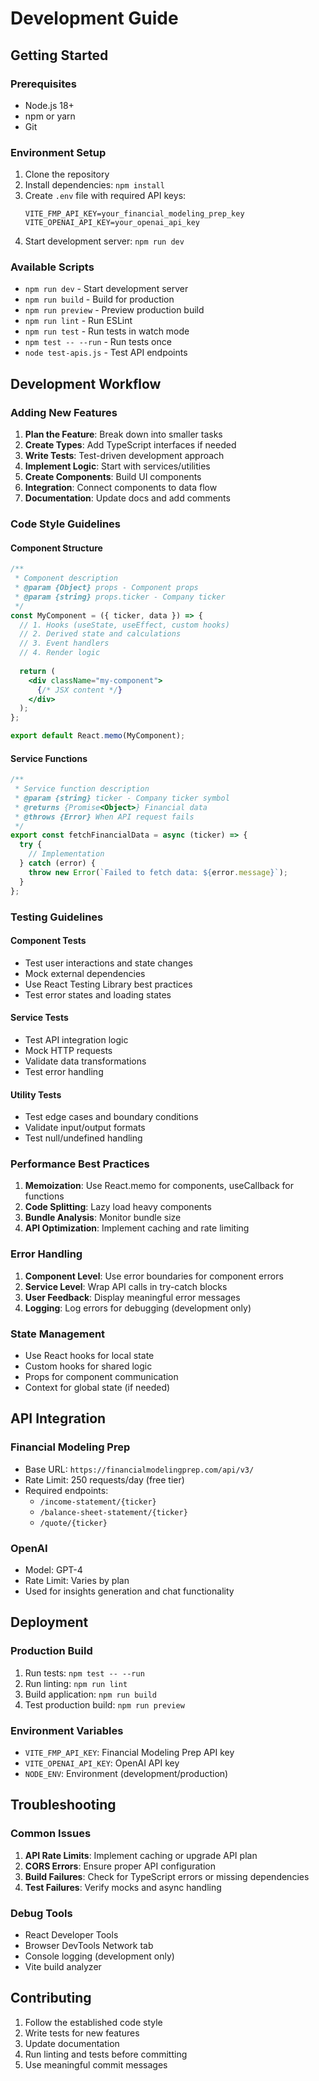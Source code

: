 # Development Guide

## Getting Started

### Prerequisites
- Node.js 18+ 
- npm or yarn
- Git

### Environment Setup

1. Clone the repository
2. Install dependencies: `npm install`
3. Create `.env` file with required API keys:
   ```
   VITE_FMP_API_KEY=your_financial_modeling_prep_key
   VITE_OPENAI_API_KEY=your_openai_api_key
   ```
4. Start development server: `npm run dev`

### Available Scripts

- `npm run dev` - Start development server
- `npm run build` - Build for production
- `npm run preview` - Preview production build
- `npm run lint` - Run ESLint
- `npm run test` - Run tests in watch mode
- `npm test -- --run` - Run tests once
- `node test-apis.js` - Test API endpoints

## Development Workflow

### Adding New Features

1. **Plan the Feature**: Break down into smaller tasks
2. **Create Types**: Add TypeScript interfaces if needed
3. **Write Tests**: Test-driven development approach
4. **Implement Logic**: Start with services/utilities
5. **Create Components**: Build UI components
6. **Integration**: Connect components to data flow
7. **Documentation**: Update docs and add comments

### Code Style Guidelines

#### Component Structure
```jsx
/**
 * Component description
 * @param {Object} props - Component props
 * @param {string} props.ticker - Company ticker
 */
const MyComponent = ({ ticker, data }) => {
  // 1. Hooks (useState, useEffect, custom hooks)
  // 2. Derived state and calculations
  // 3. Event handlers
  // 4. Render logic
  
  return (
    <div className="my-component">
      {/* JSX content */}
    </div>
  );
};

export default React.memo(MyComponent);
```

#### Service Functions
```javascript
/**
 * Service function description
 * @param {string} ticker - Company ticker symbol
 * @returns {Promise<Object>} Financial data
 * @throws {Error} When API request fails
 */
export const fetchFinancialData = async (ticker) => {
  try {
    // Implementation
  } catch (error) {
    throw new Error(`Failed to fetch data: ${error.message}`);
  }
};
```

### Testing Guidelines

#### Component Tests
- Test user interactions and state changes
- Mock external dependencies
- Use React Testing Library best practices
- Test error states and loading states

#### Service Tests
- Test API integration logic
- Mock HTTP requests
- Validate data transformations
- Test error handling

#### Utility Tests
- Test edge cases and boundary conditions
- Validate input/output formats
- Test null/undefined handling

### Performance Best Practices

1. **Memoization**: Use React.memo for components, useCallback for functions
2. **Code Splitting**: Lazy load heavy components
3. **Bundle Analysis**: Monitor bundle size
4. **API Optimization**: Implement caching and rate limiting

### Error Handling

1. **Component Level**: Use error boundaries for component errors
2. **Service Level**: Wrap API calls in try-catch blocks
3. **User Feedback**: Display meaningful error messages
4. **Logging**: Log errors for debugging (development only)

### State Management

- Use React hooks for local state
- Custom hooks for shared logic
- Props for component communication
- Context for global state (if needed)

## API Integration

### Financial Modeling Prep
- Base URL: `https://financialmodelingprep.com/api/v3/`
- Rate Limit: 250 requests/day (free tier)
- Required endpoints:
  - `/income-statement/{ticker}`
  - `/balance-sheet-statement/{ticker}`
  - `/quote/{ticker}`

### OpenAI
- Model: GPT-4
- Rate Limit: Varies by plan
- Used for insights generation and chat functionality

## Deployment

### Production Build
1. Run tests: `npm test -- --run`
2. Run linting: `npm run lint`
3. Build application: `npm run build`
4. Test production build: `npm run preview`

### Environment Variables
- `VITE_FMP_API_KEY`: Financial Modeling Prep API key
- `VITE_OPENAI_API_KEY`: OpenAI API key
- `NODE_ENV`: Environment (development/production)

## Troubleshooting

### Common Issues

1. **API Rate Limits**: Implement caching or upgrade API plan
2. **CORS Errors**: Ensure proper API configuration
3. **Build Failures**: Check for TypeScript errors or missing dependencies
4. **Test Failures**: Verify mocks and async handling

### Debug Tools

- React Developer Tools
- Browser DevTools Network tab
- Console logging (development only)
- Vite build analyzer

## Contributing

1. Follow the established code style
2. Write tests for new features
3. Update documentation
4. Run linting and tests before committing
5. Use meaningful commit messages
